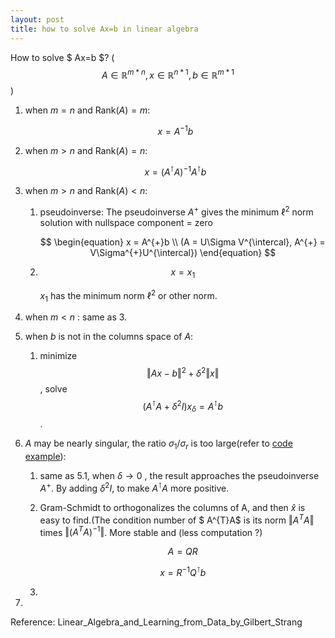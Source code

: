 ```yaml
---
layout: post
title: how to solve Ax=b in linear algebra
---
```


How to solve $ Ax=b $? ( $$A\in \mathbb{R}^{m*n}, x \in \mathbb{R}^{n*1}, b \in \mathbb{R}^{m*1}$$)
1. when $m=n$ and $\mathrm{Rank}(A) = m$:

   $$   \begin{equation}
   x = A^{-1}b
   \end{equation}
   $$

2. when $m \gt n$ and $\mathrm{Rank}(A) = n$:
   
   $$
   \begin{equation}
   x = (A^{\intercal}A)^{-1}A^{\intercal}b
   \end{equation}
   $$
   
3. when $m \gt n$ and $\mathrm{Rank}(A) \lt n$:

   1. pseudoinverse: The pseudoinverse $A^{+}$ gives the minimum $\ell^2$ norm solution with nullspace component = zero
      
      $$
      \begin{equation}
      x = A^{+}b \\
      (A = U\Sigma V^{\intercal}, A^{+} = V\Sigma^{+}U^{\intercal})
      \end{equation}
      $$

   2. 
      $$
      \begin{equation}
      x = x_{1}
      \end{equation}
      $$

      $x_1$ has the minimum norm $\ell^2$ or other norm.

4. when $m \lt n$ : same as 3.

5. when $b$ is not in the columns space of $A$:

   1.  minimize $$ \Vert Ax - b \Vert^2 + \delta ^{2}\Vert x \Vert$$ , solve $$ (A^{\intercal}A + \delta ^{2}I)x_{\delta} = A^{\intercal}b  $$ .

6. $A$ may be nearly singular, the ratio $\sigma_1 / \sigma_r$ is too large(refer to [code example](/notes/ill-conditioned-matrix/)):

   1.  same as 5.1, when $\delta \to 0$ , the result approaches the pseudoinverse $A^{+}$. By adding $\delta^2I$, to make $A^{\intercal}A$ more positive.

   2. Gram-Schmidt to orthogonalizes the columns of A, and then $\hat{x}$ is easy to find.(The condition number of $ A^{T}A$ is its norm $\Vert A^{T}A\Vert$ times $\Vert (A^{T}A)^{-1}\Vert$. More stable and (less computation ?)
      
      $$
      \begin{equation}
      A = QR
      \end{equation}
      $$

      $$
      \begin{equation}
      x = R^{-1}Q^{\intercal}b
      \end{equation}
      $$

      

   3. 

7. 





Reference: Linear_Algebra_and_Learning_from_Data_by_Gilbert_Strang